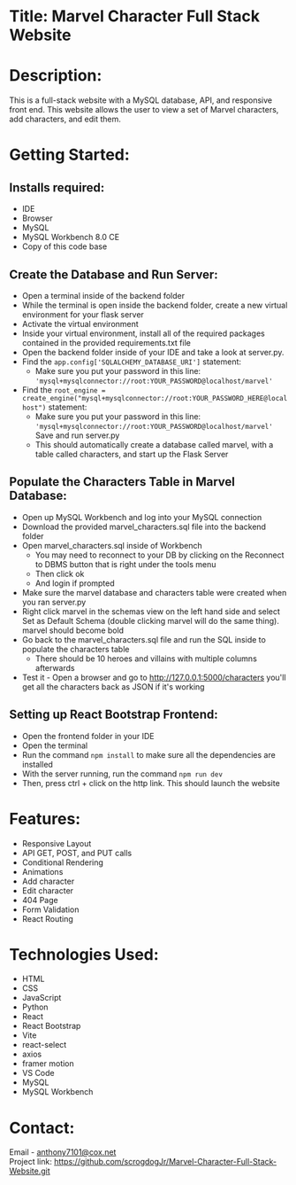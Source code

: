 # Title: Marvel Character Full Stack Website

# Description:
This is a full-stack website with a MySQL database, API, and responsive front end. This website allows the user to view a set of Marvel characters, add characters, and edit them.

# Getting Started:

## Installs required:
- IDE
- Browser
- MySQL
- MySQL Workbench 8.0 CE
- Copy of this code base

## Create the Database and Run Server:
- Open a terminal inside of the backend folder
- While the terminal is open inside the backend folder, create a new virtual environment for your flask server
- Activate the virtual environment
- Inside your virtual environment, install all of the required packages contained in the provided requirements.txt file
- Open the backend folder inside of your IDE and take a look at server.py.  
- Find the `app.config['SQLALCHEMY_DATABASE_URI']` statement:
    - Make sure you put your password in this line:  `'mysql+mysqlconnector://root:YOUR_PASSWORD@localhost/marvel'`
- Find the `root_engine = create_engine("mysql+mysqlconnector://root:YOUR_PASSWORD_HERE@localhost")` statement:
    - Make sure you put your password in this line:  `'mysql+mysqlconnector://root:YOUR_PASSWORD@localhost/marvel'`
Save and run server.py 
    - This should automatically create a database called marvel, with a table called characters, and start up the Flask Server

## Populate the Characters Table in Marvel Database:
- Open up MySQL Workbench and log into your MySQL connection
- Download the provided marvel_characters.sql file into the backend folder 
- Open marvel_characters.sql inside of Workbench
    - You may need to reconnect to your DB by clicking on the Reconnect to DBMS button that is right under the tools menu
    - Then click ok
    - And login if prompted
- Make sure the marvel database and characters table were created when you ran server.py
- Right click marvel in the schemas view on the left hand side and select Set as Default Schema (double clicking marvel will do the same thing).  marvel should become bold
- Go back to the marvel_characters.sql file and run the SQL inside to populate the characters table
    - There should be 10 heroes and villains with multiple columns afterwards
- Test it - Open a browser and go to http://127.0.0.1:5000/characters you'll get all the characters back as JSON if it's working

## Setting up React Bootstrap Frontend:
- Open the frontend folder in your IDE
- Open the terminal
- Run the command `npm install` to make sure all the dependencies are installed
- With the server running, run the command `npm run dev`
- Then, press ctrl + click on the http link. This should launch the website

# Features:
- Responsive Layout
- API GET, POST, and PUT calls
- Conditional Rendering
- Animations
- Add character
- Edit character
- 404 Page
- Form Validation
- React Routing

# Technologies Used:
- HTML
- CSS
- JavaScript
- Python
- React
- React Bootstrap
- Vite
- react-select
- axios
- framer motion
- VS Code
- MySQL
- MySQL Workbench

# Contact:
Email - anthony7101@cox.net\
Project link: https://github.com/scrogdogJr/Marvel-Character-Full-Stack-Website.git
